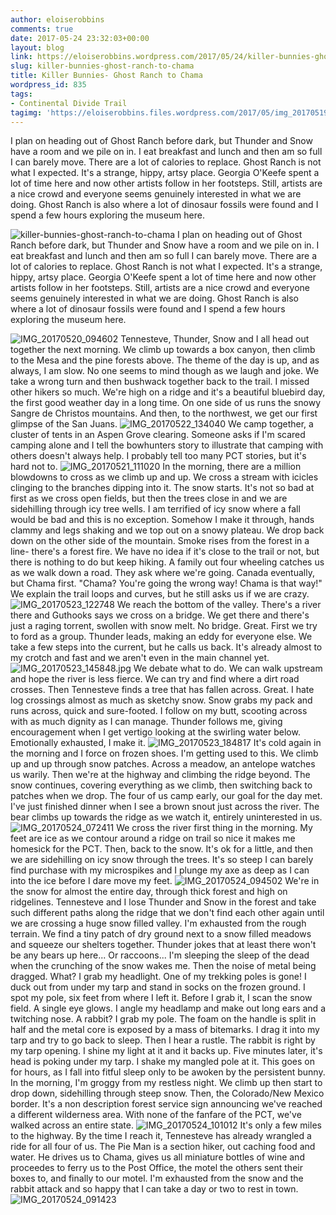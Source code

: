 ```yaml
---
author: eloiserobbins
comments: true
date: 2017-05-24 23:32:03+00:00
layout: blog
link: https://eloiserobbins.wordpress.com/2017/05/24/killer-bunnies-ghost-ranch-to-chama/
slug: killer-bunnies-ghost-ranch-to-chama
title: Killer Bunnies- Ghost Ranch to Chama
wordpress_id: 835
tags:
- Continental Divide Trail
tagimg: 'https://eloiserobbins.files.wordpress.com/2017/05/img_20170519_151534.jpg'
---
```


I plan on heading out of Ghost Ranch before dark, but Thunder and Snow have a room and we pile on in. I eat breakfast and lunch and then am so full I can barely move. There are a lot of calories to replace. Ghost Ranch is not what I expected. It's a strange, hippy, artsy place. Georgia O'Keefe spent a lot of time here and now other artists follow in her footsteps. Still, artists are a nice crowd and everyone seems genuinely interested in what we are doing. Ghost Ranch is also where a lot of dinosaur fossils were found and I spend a few hours exploring the museum here.


![killer-bunnies-ghost-ranch-to-chama](https://eloiserobbins.files.wordpress.com/2017/05/img_20170519_151534.jpg)
I plan on heading out of Ghost Ranch before dark, but Thunder and Snow have a room and we pile on in. I eat breakfast and lunch and then am so full I can barely move. There are a lot of calories to replace. Ghost Ranch is not what I expected. It's a strange, hippy, artsy place. Georgia O'Keefe spent a lot of time here and now other artists follow in her footsteps. Still, artists are a nice crowd and everyone seems genuinely interested in what we are doing. Ghost Ranch is also where a lot of dinosaur fossils were found and I spend a few hours exploring the museum here.

![IMG_20170520_094602](https://eloiserobbins.files.wordpress.com/2017/05/img_20170520_094602.jpg)
Tennesteve, Thunder, Snow and I all head out together the next morning. We climb up towards a box canyon, then climb to the Mesa and the pine forests above. The theme of the day is up, and as always, I am slow. No one seems to mind though as we laugh and joke. We take a wrong turn and then bushwack together back to the trail. I missed other hikers so much.
We're high on a ridge and it's a beautiful bluebird day, the first good weather day in a long time. On one side of us runs the snowy Sangre de Christos mountains. And then, to the northwest, we get our first glimpse of the San Juans.
![IMG_20170522_134040](https://eloiserobbins.files.wordpress.com/2017/05/img_20170522_134040.jpg)
We camp together, a cluster of tents in an Aspen Grove clearing. Someone asks if I'm scared camping alone and I tell the bowhunters story to illustrate that camping with others doesn't always help. I probably tell too many PCT stories, but it's hard not to.
![IMG_20170521_111020](https://eloiserobbins.files.wordpress.com/2017/05/img_20170521_111020.jpg)
In the morning, there are a million blowdowns to cross as we climb up and up. We cross a stream with icicles clinging to the branches dipping into it. The snow starts. It's not so bad at first as we cross open fields, but then the trees close in and we are sidehilling through icy tree wells. I am terrified of icy snow where a fall would be bad and this is no exception. Somehow I make it through, hands clammy and legs shaking and we top out on a snowy plateau.
We drop back down on the other side of the mountain. Smoke rises from the forest in a line- there's a forest fire. We have no idea if it's close to the trail or not, but there is nothing to do but keep hiking. A family out four wheeling catches us as we walk down a road. They ask where we're going. Canada eventually, but Chama first. "Chama? You're going the wrong way! Chama is that way!" We explain the trail loops and curves, but he still asks us if we are crazy.
![IMG_20170523_122748](https://eloiserobbins.files.wordpress.com/2017/05/img_20170523_122748.jpg)
We reach the bottom of the valley. There's a river there and Guthooks says we cross on a bridge. We get there and there's just a raging torrent, swollen with snow melt. No bridge. Great. First we try to ford as a group. Thunder leads, making an eddy for everyone else. We take a few steps into the current, but he calls us back. It's already almost to my crotch and fast and we aren't even in the main channel yet.
![IMG_20170523_145848.jpg](https://eloiserobbins.files.wordpress.com/2017/05/img_20170523_145848.jpg)
We debate what to do. We can walk upstream and hope the river is less fierce. We can try and find where a dirt road crosses. Then Tennesteve finds a tree that has fallen across. Great. I hate log crossings almost as much as sketchy snow. Snow grabs my pack and runs across, quick and sure-footed. I follow on my butt, scooting across with as much dignity as I can manage. Thunder follows me, giving encouragement when I get vertigo looking at the swirling water below. Emotionally exhausted, I make it.
![IMG_20170523_184817](https://eloiserobbins.files.wordpress.com/2017/05/img_20170523_184817.jpg)
It's cold again in the morning and I force on frozen shoes. I'm getting used to this. We climb up and up through snow patches. Across a meadow, an antelope watches us warily. Then we're at the highway and climbing the ridge beyond. The snow continues, covering everything as we climb, then switching back to patches when we drop.
The four of us camp early, our goal for the day met. I've just finished dinner when I see a brown snout just across the river. The bear climbs up towards the ridge as we watch it, entirely uninterested in us.
![IMG_20170524_072411](https://eloiserobbins.files.wordpress.com/2017/05/img_20170524_072411.jpg)
We cross the river first thing in the morning. My feet are ice as we contour around a ridge on trail so nice it makes me homesick for the PCT. Then, back to the snow. It's ok for a little, and then we are sidehilling on icy snow through the trees. It's so steep I can barely find purchase with my microspikes and I plunge my axe as deep as I can into the ice before I dare move my feet.
![IMG_20170524_094502](https://eloiserobbins.files.wordpress.com/2017/05/img_20170524_094502.jpg)
We're in the snow for almost the entire day, through thick forest and high on ridgelines. Tennesteve and I lose Thunder and Snow in the forest and take such different paths along the ridge that we don't find each other again until we are crossing a huge snow filled valley. I'm exhausted from the rough terrain. We find a tiny patch of dry ground next to a snow filled meadows and squeeze our shelters together. Thunder jokes that at least there won't be any bears up here... Or raccoons...
I'm sleeping the sleep of the dead when the crunching of the snow wakes me. Then the noise of metal being dragged. What? I grab my headlight. One of my trekking poles is gone! I duck out from under my tarp and stand in socks on the frozen ground. I spot my pole, six feet from where I left it. Before I grab it, I scan the snow field. A single eye glows. I angle my headlamp and make out long ears and a twitching nose. A rabbit?
I grab my pole. The foam on the handle is split in half and the metal core is exposed by a mass of bitemarks. I drag it into my tarp and try to go back to sleep. Then I hear a rustle. The rabbit is right by my tarp opening. I shine my light at it and it backs up. Five minutes later, it's head is poking under my tarp. I shake my mangled pole at it. This goes on for hours, as I fall into fitful sleep only to be awoken by the persistent bunny.
In the morning, I'm groggy from my restless night. We climb up then start to drop down, sidehilling through steep snow. Then, the Colorado/New Mexico border. It's a non description forest service sign announcing we've reached a different wilderness area. With none of the fanfare of the PCT, we've walked across an entire state.
![IMG_20170524_101012](https://eloiserobbins.files.wordpress.com/2017/05/img_20170524_101012.jpg)
It's only a few miles to the highway. By the time I reach it, Tennesteve has already wrangled a ride for all four of us. The Pie Man is a section hiker, out caching food and water. He drives us to Chama, gives us all miniature bottles of wine and proceedes to ferry us to the Post Office, the motel the others sent their boxes to, and finally to our motel. I'm exhausted from the snow and the rabbit attack and so happy that I can take a day or two to rest in town.
![IMG_20170524_091423](https://eloiserobbins.files.wordpress.com/2017/05/img_20170524_091423.jpg)
